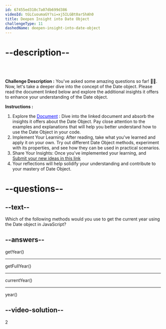 ```yaml
---
id: 67455ed310c7a07db699d386
videoId: tGLCuoumaGY?si=xj5ILGBt0arShAh0
title: Deepen Insight into Date Object
challengeType: 11
dashedName: deepen-insight-into-date-object
---
```


# --description--

<br>
<br>

**Challenge Description :** 
You've asked some amazing questions so far! 👏👏. Now, let's take a deeper dive into the concept of the Date object. Please read the document linked below and explore the additional insights it offers to enhance your understanding of the Date object.

**Instructions :**

1. Explore the <a href="https://docs.google.com/document/d/1kNU0_ZHnI3dt-4qqtUtiG-6gtLYu7_G6siBtWvgvyg8/edit" target="_blank" style="color:blue;">Document</a> : Dive into the linked document and absorb the insights it offers about the Date Object. Pay close attention to the examples and explanations that will help you better understand how to use the Date Object in your code.
2. Implement Your Learning: After reading, take what you've learned and apply it on your own. Try out different Date Object methods, experiment with its properties, and see how they can be used in practical scenarios.
3. Share Your Insights: Once you've implemented your learning, and <span style="color:blue;">[Submit your new ideas in this link](https://forms.gle/29q9d8LJqMwbcyzV9)</span>
4. Your reflections will help solidify your understanding and contribute to your mastery of Date Object.

# --questions--

## --text--

Which of the following methods would you use to get the current year using the Date object in JavaScript?

## --answers--

getYear()

---

getFullYear()

---

currentYear()

---

year()


## --video-solution--

2

